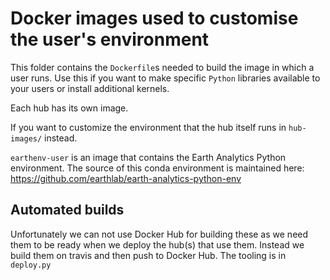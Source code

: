 # Docker images used to customise the user's environment

This folder contains the `Dockerfile`s needed to build the image in which a
user runs. Use this if you want to make specific `Python` libraries available
to your users or install additional kernels.

Each hub has its own image.

If you want to customize the environment that the hub itself runs in `hub-images/`
instead.

`earthenv-user` is an image that contains the Earth Analytics Python
environment. The source of this conda environment  is maintained here:
https://github.com/earthlab/earth-analytics-python-env


## Automated builds

Unfortunately we can not use Docker Hub for building these as we need them to
be ready when we deploy the hub(s) that use them. Instead we build them on
travis and then push to Docker Hub. The tooling is in `deploy.py`
